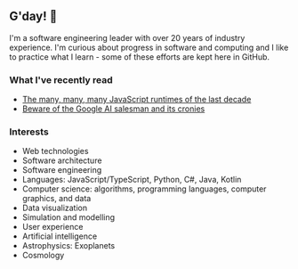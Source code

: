 ## G'day! 👋

I'm a software engineering leader with over 20 years of industry experience. I'm curious about progress in software and computing and I like to practice what I learn - some of these efforts are kept here in GitHub.

### What I've recently read

* [The many, many, many JavaScript runtimes of the last decade](https://buttondown.com/whatever_jamie/archive/the-many-many-many-javascript-runtimes-of-the-last-decade/)
* [Beware of the Google AI salesman and its cronies](https://housefresh.com/beware-of-the-google-ai-salesman/)

### Interests

* Web technologies
* Software architecture
* Software engineering
* Languages: JavaScript/TypeScript, Python, C#, Java, Kotlin
* Computer science: algorithms, programming languages, computer graphics, and data
* Data visualization
* Simulation and modelling
* User experience
* Artificial intelligence
* Astrophysics: Exoplanets
* Cosmology

<!--
**pwcberry/pwcberry** is a ✨ _special_ ✨ repository because its `README.md` (this file) appears on your GitHub profile.

Here are some ideas to get you started:

- 🔭 I’m currently working on ...
- 🌱 I’m currently learning ...
- 👯 I’m looking to collaborate on ...
- 🤔 I’m looking for help with ...
- 💬 Ask me about ...
- 📫 How to reach me: ...
- 😄 Pronouns: ...
- ⚡ Fun fact: ...
-->
